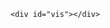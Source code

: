 <!DOCTYPE html>
<meta http-equiv="content-type" content="text/html; charset=utf-8">
<style>
  
  
  body {
    font-family: "Helvetica Light", sans-serif;
    font-size: 16px;
    padding: 20px;
    font-variant: small-caps;
}
h1{
  font-size: 3em;
  font-weight: 700;
  color: #777878;
  font-variant: small-caps;
}

.states {
    stroke: #B1B1B1;
    stroke-width:1px;
}
.states:hover{
  opacity: .8;
}

.d3-tip {
  line-height: 1;
  padding: 12px;
  background: #888888;
  color: #fff;
  border-radius: 4px;
}

</style>
<body>
  
    <div id="vis"></div>

<script src="//d3js.org/d3.v3.min.js"></script>
<script src="//d3js.org/queue.v1.min.js"></script>
<script src="d3-legend.min.js"></script>
<script src="//d3js.org/topojson.v1.min.js"></script>
<script src="http://labratrevenge.com/d3-tip/javascripts/d3.tip.v0.6.3.js"></script>

<script>

var width = 900;
var height = 700;

var tip = d3.tip()
  .attr('class', 'd3-tip')
  .offset([-5, 0])
  .html(function(d) {
    var dataRow = countryById.get(d.properties.name);
       if (dataRow) {
           console.log(dataRow);
           return dataRow.states + ": " + dataRow.respondents;
       } else {
           console.log("no dataRow", d);
           return d.properties.name + ": No data.";
       }
  })


var svg = d3.select('#vis').append('svg')
    .attr('width', width)
    .attr('height', height);

svg.call(tip);

var projection = d3.geo.albersUsa()
    .scale(900) // mess with this if you want
    .translate([width / 2, height / 2]);

var path = d3.geo.path()
    .projection(projection);

var colorScale = d3.scale.linear().range(["#FFFFFF", "#96272d"]).interpolate(d3.interpolateLab);

var countryById = d3.map();
  
queue()
    .defer(d3.json, "USA.json")
    .defer(d3.csv, "responses.csv", typeAndSet) // process
    .await(loaded);

function typeAndSet(d) {
    d.respondents = +d.respondents;
    countryById.set(d.states, d);
    return d;
}

function getColor(d) {
    var dataRow = countryById.get(d.properties.name);
    if (dataRow) {
        console.log(dataRow);
        return colorScale(dataRow.respondents);
    } else {
        console.log("no dataRow", d);
        return "#ccc";
    }
}


function loaded(error, usa, respondents) {

    console.log(usa);
    console.log(respondents);

    colorScale.domain(d3.extent(respondents, function(d) {return d.respondents;}));

    var states = topojson.feature(usa, usa.objects.units).features;

    svg.selectAll('path.states')
        .data(states)
        .enter()
        .append('path')
        .attr('class', 'states')
        .attr('d', path)
        .on('mouseover', tip.show)
        .on('mouseout', tip.hide)
        .attr('fill', function(d,i) {
            console.log(d.properties.name);
            return getColor(d);
        })
        .append("title");

}

</script>
</body>
</html>
